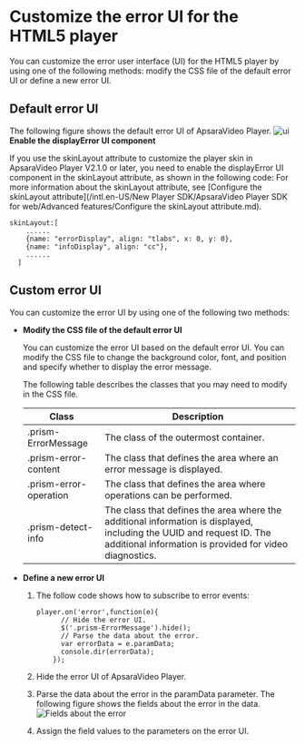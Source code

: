 Customize the error UI for the HTML5 player 
================================================================

You can customize the error user interface (UI) for the HTML5 player by using one of the following methods: modify the CSS file of the default error UI or define a new error UI. 

Default error UI 
-------------------------------------

The following figure shows the default error UI of ApsaraVideo Player. ![ui](https://static-aliyun-doc.oss-accelerate.aliyuncs.com/assets/img/en-US/8702526261/p269995.png) **Enable the displayError UI component** 

If you use the skinLayout attribute to customize the player skin in ApsaraVideo Player V2.1.0 or later, you need to enable the displayError UI component in the skinLayout attribute, as shown in the following code: For more information about the skinLayout attribute, see [Configure the skinLayout attribute](/intl.en-US/New Player SDK/ApsaraVideo Player SDK for web/Advanced features/Configure the skinLayout attribute.md). 

    skinLayout:[
        ......
        {name: "errorDisplay", align: "tlabs", x: 0, y: 0},
        {name: "infoDisplay", align: "cc"},
        ......
      ]



Custom error UI 
------------------------------------

You can customize the error UI by using one of the following two methods: 

* **Modify the CSS file of the default error UI** 

  You can customize the error UI based on the default error UI. You can modify the CSS file to change the background color, font, and position and specify whether to display the error message. 

  The following table describes the classes that you may need to modify in the CSS file. 
  

  |         Class          |                                                                                   Description                                                                                   |
  |------------------------|---------------------------------------------------------------------------------------------------------------------------------------------------------------------------------|
  | .prism-ErrorMessage    | The class of the outermost container.                                                                                                                                           |
  | .prism-error-content   | The class that defines the area where an error message is displayed.                                                                                                            |
  | .prism-error-operation | The class that defines the area where operations can be performed.                                                                                                              |
  | .prism-detect-info     | The class that defines the area where the additional information is displayed, including the UUID and request ID. The additional information is provided for video diagnostics. |

  




<!-- -->

* **Define a new error UI** 

  1. The follow code shows how to subscribe to error events: 

         player.on('error',function(e){
               // Hide the error UI.
               $('.prism-ErrorMessage').hide();
               // Parse the data about the error.
               var errorData = e.paramData;
               console.dir(errorData);
             });

     
  
  2. Hide the error UI of ApsaraVideo Player.

     
  
  3. Parse the data about the error in the paramData parameter. The following figure shows the fields about the error in the data.![Fields about the error](../images/p269996.png)

     
  
  4. Assign the field values to the parameters on the error UI.

     
  

  






